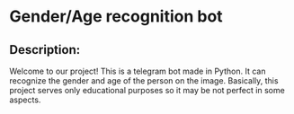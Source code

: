 # Gender/Age recognition bot

## Description:
Welcome to our project! This is a telegram bot made in Python. It can recognize the gender and age of the person on the image. 
Basically, this project serves only
educational purposes so it may be not perfect in some aspects.
